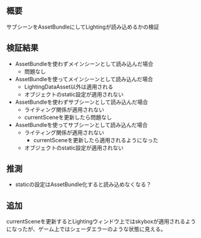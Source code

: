 ## 概要

サブシーンをAssetBundleにしてLightingが読み込めるかの検証

## 検証結果

- AssetBundleを使わずメインシーンとして読み込んだ場合
  - 問題なし
- AssetBundleを使ってメインシーンとして読み込んだ場合
  - LightingDataAsset以外は適用される
  - オブジェクトのstatic設定が適用されない
- AssetBundleを使わずサブシーンとして読み込んだ場合
  - ライティング関係が適用されない
  - currentSceneを更新したら問題なし
- AssetBundleを使ってサブシーンとして読み込んだ場合
  - ライティング関係が適用されない
    - currentSceneを更新したら適用されるようになった
  - オブジェクトのstatic設定が適用されない

## 推測

- staticの設定はAssetBundle化すると読み込めなくなる？

## 追加

currentSceneを更新するとLightingウィンドウ上ではskyboxが適用されるようになったが、ゲーム上ではシェーダエラーのような状態に見える。
